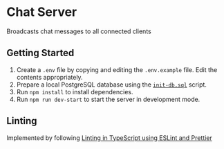 # Chat Server
Broadcasts chat messages to all connected clients


## Getting Started
1. Create a `.env` file by copying and editing the `.env.example` file. Edit the contents appropriately.
2. Prepare a local PostgreSQL database using the [`init-db.sql`](https://github.com/chat-as-a-service/general-api/blob/main/initi-db.sql) script.
3. Run `npm install` to install dependencies.
4. Run `npm run dev-start` to start the server in development mode.


## Linting
Implemented by following [Linting in TypeScript using ESLint and Prettier
](https://blog.logrocket.com/linting-typescript-eslint-prettier/)